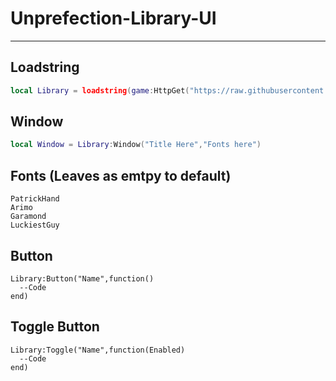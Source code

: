 # Unprefection-Library-UI

---
## Loadstring

```lua
local Library = loadstring(game:HttpGet("https://raw.githubusercontent.com/ThanaphatSuporn/Unprefection-Library-UI/refs/heads/main/Source"))()
```

## Window

```lua
local Window = Library:Window("Title Here","Fonts here")
```
## Fonts (Leaves as emtpy to default)

```
PatrickHand
Arimo
Garamond
LuckiestGuy
```

## Button

```
Library:Button("Name",function()
  --Code
end)
```

## Toggle Button

```
Library:Toggle("Name",function(Enabled)
  --Code
end)
```
